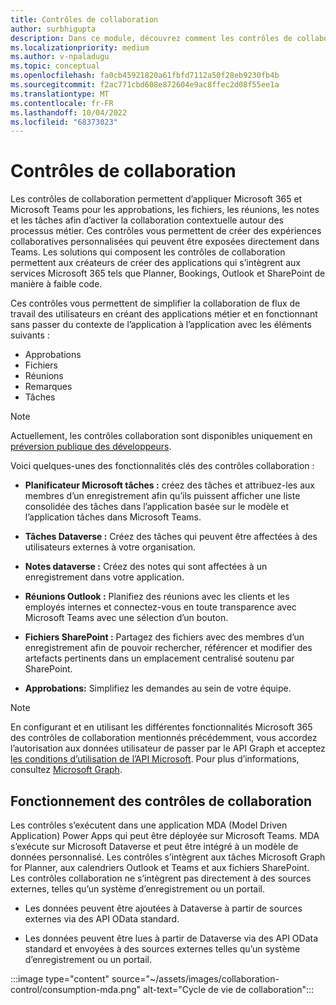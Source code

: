 ```yaml
---
title: Contrôles de collaboration
author: surbhigupta
description: Dans ce module, découvrez comment les contrôles de collaboration permettent aux créateurs de créer des applications qui s’intègrent aux services Microsoft 365 tels que Planner, Bookings et Outlook.
ms.localizationpriority: medium
ms.author: v-npaladugu
ms.topic: conceptual
ms.openlocfilehash: fa0cb45921820a61fbfd7112a50f28eb9230fb4b
ms.sourcegitcommit: f2ac771cbd608e872604e9ac8ffec2d08f55ee1a
ms.translationtype: MT
ms.contentlocale: fr-FR
ms.lasthandoff: 10/04/2022
ms.locfileid: "68373023"
---
```

# <a name="collaboration-controls"></a>Contrôles de collaboration

Les contrôles de collaboration permettent d’appliquer Microsoft 365 et Microsoft Teams pour les approbations, les fichiers, les réunions, les notes et les tâches afin d’activer la collaboration contextuelle autour des processus métier. Ces contrôles vous permettent de créer des expériences collaboratives personnalisées qui peuvent être exposées directement dans Teams. Les solutions qui composent les contrôles de collaboration permettent aux créateurs de créer des applications qui s’intègrent aux services Microsoft 365 tels que Planner, Bookings, Outlook et SharePoint de manière à faible code.

Ces contrôles vous permettent de simplifier la collaboration de flux de travail des utilisateurs en créant des applications métier et en fonctionnant sans passer du contexte de l’application à l’application avec les éléments suivants :

* Approbations
* Fichiers
* Réunions
* Remarques
* Tâches

> [!NOTE]
> Actuellement, les contrôles collaboration sont disponibles uniquement en [préversion publique des développeurs](~/resources/dev-preview/developer-preview-intro.md).

Voici quelques-unes des fonctionnalités clés des contrôles collaboration :

* **Planificateur Microsoft tâches :** créez des tâches et attribuez-les aux membres d’un enregistrement afin qu’ils puissent afficher une liste consolidée des tâches dans l’application basée sur le modèle et l’application tâches dans Microsoft Teams.

* **Tâches Dataverse :** Créez des tâches qui peuvent être affectées à des utilisateurs externes à votre organisation.

* **Notes dataverse :** Créez des notes qui sont affectées à un enregistrement dans votre application.

* **Réunions Outlook :** Planifiez des réunions avec les clients et les employés internes et connectez-vous en toute transparence avec Microsoft Teams avec une sélection d’un bouton.

* **Fichiers SharePoint :** Partagez des fichiers avec des membres d’un enregistrement afin de pouvoir rechercher, référencer et modifier des artefacts pertinents dans un emplacement centralisé soutenu par SharePoint.

* **Approbations:** Simplifiez les demandes au sein de votre équipe.

> [!NOTE]
> En configurant et en utilisant les différentes fonctionnalités Microsoft 365 des contrôles de collaboration mentionnés précédemment, vous accordez l’autorisation aux données utilisateur de passer par le API Graph et acceptez [les conditions d’utilisation de l’API Microsoft](/legal/microsoft-apis/terms-of-use?context=graph%2Fcontext). Pour plus d’informations, consultez [Microsoft Graph](/graph/overview).

## <a name="how-collaboration-controls-works"></a>Fonctionnement des contrôles de collaboration

Les contrôles s’exécutent dans une application MDA (Model Driven Application) Power Apps qui peut être déployée sur Microsoft Teams. MDA s’exécute sur Microsoft Dataverse et peut être intégré à un modèle de données personnalisé. Les contrôles s’intègrent aux tâches Microsoft Graph for Planner, aux calendriers Outlook et Teams et aux fichiers SharePoint. Les contrôles collaboration ne s’intègrent pas directement à des sources externes, telles qu’un système d’enregistrement ou un portail.

* Les données peuvent être ajoutées à Dataverse à partir de sources externes via des API OData standard.

* Les données peuvent être lues à partir de Dataverse via des API OData standard et envoyées à des sources externes telles qu’un système d’enregistrement ou un portail.

:::image type="content" source="~/assets/images/collaboration-control/consumption-mda.png" alt-text="Cycle de vie de collaboration":::
